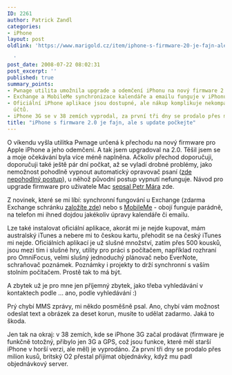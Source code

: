 ```yaml
---
ID: 2261
author: Patrick Zandl
categories:
- iPhone
layout: post
oldlink: 'https://www.marigold.cz/item/iphone-s-firmware-20-je-fajn-ale-s-update-pockejte

  '
post_date: 2008-07-22 08:02:31
post_excerpt: ''
published: true
summary_points:
- Pwnage utilita umožnila upgrade a odemčení iPhonu na nový firmware 2.0.
- Exchange a MobileMe synchronizace kalendáře a emailu funguje v iPhonu 2.0 skvěle.
- Oficiální iPhone aplikace jsou dostupné, ale nákup komplikuje nekompatibilita iTunes
  účtů.
- iPhone 3G se v 38 zemích vyprodal, za první tři dny se prodalo přes milion kusů.
title: "iPhone s firmware 2.0 je fajn, ale s update počkejte"
---
```


O víkendu vyšla utilitka Pwnage určená k přechodu na nový firmware pro Apple iPhone a jeho odemčení. A tak jsem upgradoval na 2.0. Těšil jsem se a moje očekávání byla více méně naplněna. Ačkoliv přechod doporučuji, doporučuji také ještě pár dní počkat, až se vyladí drobné problémy, jako nemožnost pohodlně vypnout automatický opravovač psaní (<a href="http://www.petrmara.com/blogger/2008/07/iphone-20-vypnut-predikce-textu-ugly.html">zde nepohodlný postup</a>), u něhož původní postup vypnutí nefunguje. Návod pro upgrade firmware pro uživatele Mac <a href="http://www.petrmara.com/blogger/2008/07/iphone-firmware-20-na-starch-iphonech.html">sepsal Petr Mára</a> zde. 

Z novinek, které se mi líbí: synchronní fungování u Exchange (zdarma Exchange schránku <a href="http://mail2web.com/">založíte zde</a>) nebo s <a href="http://www.me.com">MobileMe</a> - obojí funguje parádně, na telefon mi ihned dojdou jakékoliv úpravy kalendáře či emailu. 

Lze také instalovat oficiální aplikace, akorát mi je nejde kupovat, mám australský iTunes a nebere mi to českou kartu, přehodit se na český iTunes mi nejde. Oficiálních aplikací je už slušné množství, zatím přes 500 kousků, jsou mezi tím i slušné hry, utility pro práci s počítačem, například rozhraní pro OmniFocus, velmi slušný jednoduchý plánovač nebo EverNote, schraňovač poznámek. Poznámky i projekty to drží synchronní s vaším stolním počítačem. Prostě tak to má být. 

A zbytek už je pro mne jen příjemný zbytek, jako třeba vyhledávání v kontaktech podle ... ano, podle vyhledávání :)

Prý chybí MMS zprávy, mi někdo posměšně psal. Ano, chybí vám možnost odeslat text a obrázek za deset korun, musíte to udělat zadarmo. Jaká to škoda.

Jen tak na okraj: v 38 zemích, kde se iPhone 3G začal prodávat (firmware je funkčně totožný, přibylo jen 3G a GPS, což jsou funkce, které měl starší iPhone v horší verzi, ale měl) je vyprodáno. Za první tři dny se prodalo přes milion kusů, britský O2 přestal přijímat objednávky, když mu padl objednávkový server.
